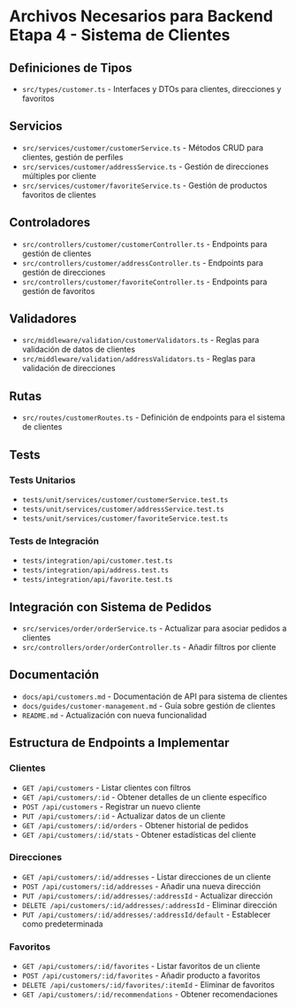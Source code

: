 # Archivos Necesarios para Backend Etapa 4 - Sistema de Clientes

## Definiciones de Tipos

- `src/types/customer.ts` - Interfaces y DTOs para clientes, direcciones y favoritos

## Servicios

- `src/services/customer/customerService.ts` - Métodos CRUD para clientes, gestión de perfiles
- `src/services/customer/addressService.ts` - Gestión de direcciones múltiples por cliente
- `src/services/customer/favoriteService.ts` - Gestión de productos favoritos de clientes

## Controladores

- `src/controllers/customer/customerController.ts` - Endpoints para gestión de clientes
- `src/controllers/customer/addressController.ts` - Endpoints para gestión de direcciones
- `src/controllers/customer/favoriteController.ts` - Endpoints para gestión de favoritos

## Validadores

- `src/middleware/validation/customerValidators.ts` - Reglas para validación de datos de clientes
- `src/middleware/validation/addressValidators.ts` - Reglas para validación de direcciones

## Rutas

- `src/routes/customerRoutes.ts` - Definición de endpoints para el sistema de clientes

## Tests

### Tests Unitarios
- `tests/unit/services/customer/customerService.test.ts`
- `tests/unit/services/customer/addressService.test.ts`
- `tests/unit/services/customer/favoriteService.test.ts`

### Tests de Integración
- `tests/integration/api/customer.test.ts`
- `tests/integration/api/address.test.ts`
- `tests/integration/api/favorite.test.ts`

## Integración con Sistema de Pedidos

- `src/services/order/orderService.ts` - Actualizar para asociar pedidos a clientes
- `src/controllers/order/orderController.ts` - Añadir filtros por cliente

## Documentación

- `docs/api/customers.md` - Documentación de API para sistema de clientes
- `docs/guides/customer-management.md` - Guía sobre gestión de clientes
- `README.md` - Actualización con nueva funcionalidad

## Estructura de Endpoints a Implementar

### Clientes

- `GET /api/customers` - Listar clientes con filtros
- `GET /api/customers/:id` - Obtener detalles de un cliente específico
- `POST /api/customers` - Registrar un nuevo cliente
- `PUT /api/customers/:id` - Actualizar datos de un cliente
- `GET /api/customers/:id/orders` - Obtener historial de pedidos
- `GET /api/customers/:id/stats` - Obtener estadísticas del cliente

### Direcciones

- `GET /api/customers/:id/addresses` - Listar direcciones de un cliente
- `POST /api/customers/:id/addresses` - Añadir una nueva dirección
- `PUT /api/customers/:id/addresses/:addressId` - Actualizar dirección
- `DELETE /api/customers/:id/addresses/:addressId` - Eliminar dirección
- `PUT /api/customers/:id/addresses/:addressId/default` - Establecer como predeterminada

### Favoritos

- `GET /api/customers/:id/favorites` - Listar favoritos de un cliente
- `POST /api/customers/:id/favorites` - Añadir producto a favoritos
- `DELETE /api/customers/:id/favorites/:itemId` - Eliminar de favoritos
- `GET /api/customers/:id/recommendations` - Obtener recomendaciones